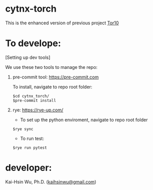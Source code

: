# cytnx-torch

This is the enhanced version of previous project [Tor10](https://github.com/kaihsin/Tor10)


# To develope:

[Setting up dev tools]

We use these two tools to manage the repo:
1. pre-commit tool: https://pre-commit.com

    To install, navigate to repo root folder:
    ```
    $cd cytnx_torch/
    $pre-commit install
    ```


2. rye: https://rye-up.com/

    * To set up the python enviroment, navigate to repo root folder

    ```
    $rye sync
    ```

    * To run test:
    ```
    $rye run pytest
    ```


# developer:
Kai-Hsin Wu, Ph.D. (kaihsinwu@gmail.com)
